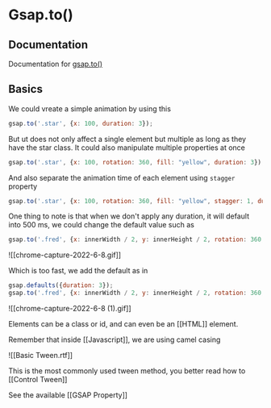 # Gsap.to()
## Documentation
Documentation for [gsap.to()](https://greensock.com/docs/v3/GSAP/gsap.to())

## Basics
We could vreate a simple animation by using this
```js
gsap.to('.star', {x: 100, duration: 3});
```

But ut does not only affect a single element but multiple as long as they have the star class. 
It could also manipulate multiple properties at once
```js
gsap.to('.star', {x: 100, rotation: 360, fill: "yellow", duration: 3});
```

And also separate the animation time of each element using `stagger` property
```js
gsap.to('.star', {x: 100, rotation: 360, fill: "yellow", stagger: 1, duration: 3});
```

One thing to note is that when we don't apply any duration, it will default into 500 ms, we could change the default value such as
```js
gsap.to('.fred', {x: innerWidth / 2, y: innerHeight / 2, rotation: 360, scale: 3})
```
![[chrome-capture-2022-6-8.gif]]

Which is too fast, we add the default as in
```js
gsap.defaults({duration: 3});
gsap.to('.fred', {x: innerWidth / 2, y: innerHeight / 2, rotation: 360, scale: 3})
```
![[chrome-capture-2022-6-8 (1).gif]]

Elements can be a class or id, and can even be an [[HTML]] element. 

Remember that inside [[Javascript]], we are using camel casing

![[Basic Tween.rtf]]

This is the most commonly used tween method, you better read how to [[Control Tween]]

See the available [[GSAP Property]] 